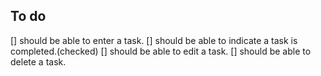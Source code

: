 ## To do
[] should be able to enter a task.
[] should be able to indicate a task is completed.(checked)
[] should be able to edit a task.
[] should be able to delete a task.